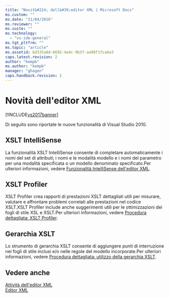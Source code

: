 ```yaml
---
title: "Novit&#224; dell&#39;editor XML | Microsoft Docs"
ms.custom: ""
ms.date: "11/04/2016"
ms.reviewer: ""
ms.suite: ""
ms.technology: 
  - "vs-ide-general"
ms.tgt_pltfrm: ""
ms.topic: "article"
ms.assetid: bd335a8d-6692-4a4c-9b5f-aa98f1fcaba3
caps.latest.revision: 2
author: "kempb"
ms.author: "kempb"
manager: "ghogen"
caps.handback.revision: 2
---
```

# Novit&#224; dell&#39;editor XML
[!INCLUDE[vs2017banner](../code-quality/includes/vs2017banner.md)]

Di seguito sono riportate le nuove funzionalità di Visual Studio 2010.  
  
## XSLT IntelliSense  
 La funzionalità XSLT IntelliSense consente di completare automaticamente i nomi del set di attributi; i nomi e le modalità modello e i nomi del parametro per una modalità specificata o un modello denominato specificato.Per ulteriori informazioni, vedere [Funzionalità IntelliSense dell'editor XML](../xml-tools/xml-editor-intellisense-features.md).  
  
## XSLT Profiler  
 XSLT Profiler crea rapporti di prestazioni XSLT dettagliati utili per misurare, valutare e affrontare problemi correlati alle prestazioni nel codice XSLT.XSLT Profiler include anche suggerimenti utili per le ottimizzazioni dei fogli di stile XSL e XSLT.Per ulteriori informazioni, vedere [Procedura dettagliata: XSLT Profiler](../xml-tools/walkthrough-xslt-profiler.md).  
  
## Gerarchia XSLT  
 Lo strumento di gerarchia XSLT consente di aggiungere punti di interruzione nei fogli di stile inclusi e\/o nelle regole del modello incorporate.Per ulteriori informazioni, vedere [Procedura dettagliata: utilizzo della gerarchia XSLT](../xml-tools/walkthrough-using-xslt-hierarchy.md).  
  
## Vedere anche  
 [Attività dell'editor XML](../xml-tools/xml-editor-tasks.md)   
 [Editor XML](../xml-tools/xml-editor.md)